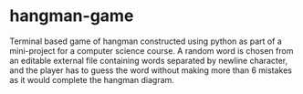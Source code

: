 # hangman-game
Terminal based game of hangman constructed using python as part of a mini-project for a computer science course. A random word is chosen from an editable external file containing words separated by newline character, and the player has to guess the word without making more than 6 mistakes as it would complete the hangman diagram.
